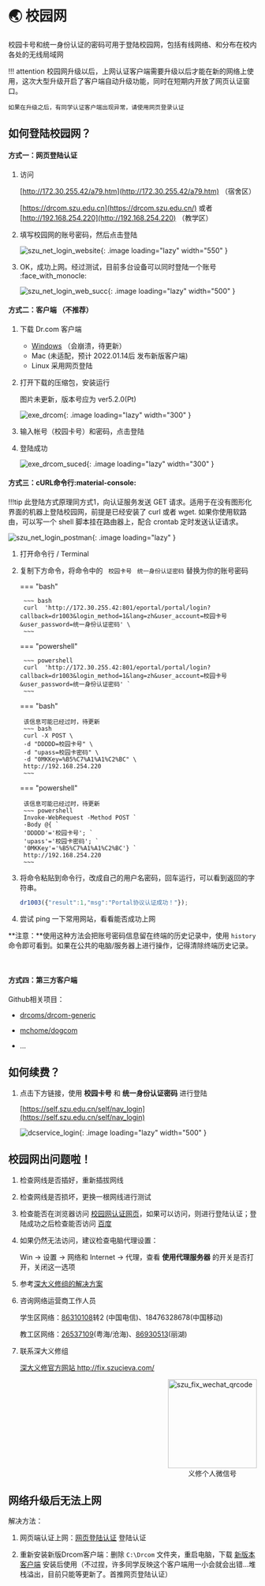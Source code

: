 # :earth_asia: 校园网

校园卡号和统一身份认证的密码可用于登陆校园网，包括有线网络、和分布在校内各处的无线局域网

!!! attention
    校园网升级以后，上网认证客户端需要升级以后才能在新的网络上使用，这次大型升级开启了客户端自动升级功能，同时在短期内开放了网页认证窗口。

    如果在升级之后，有同学认证客户端出现异常，请使用网页登录认证

## 如何登陆校园网？

#### 方式一：网页登陆认证

 1. 访问 

    [http://172.30.255.42/a79.htm](http://172.30.255.42/a79.htm) （宿舍区）

    [https://drcom.szu.edu.cn](https://drcom.szu.edu.cn/)  或者 [http://192.168.254.220](http://192.168.254.220)   （教学区）

    

 2. 填写校园网的账号密码，然后点击登陆

    ![szu_net_login_website](http://172.30.234.8:8001/szulib/fires-docs/images/szu_net_login_website.png){: .image  loading="lazy" width="550" }

 3. OK，成功上网。经过测试，目前多台设备可以同时登陆一个账号 :face_with_monocle:

    ![szu_net_login_web_succ](http://172.30.234.8:8001/szulib/fires-docs/images/szu_net_login_web_succ.png){: .image  loading="lazy" width="500" }

#### 方式二：客户端 （不推荐）

1. 下载 Dr.com 客户端
    * [Windows](http://172.30.255.44/DrCOM_SZU_CMCT4Windows.zip) （会崩溃，待更新）
    * Mac (未适配，预计 2022.01.14后 发布新版客户端)
    * Linux 采用网页登陆



2. 打开下载的压缩包，安装运行 
    
    图片未更新，版本号应为 ver5.2.0(Pt)
    
    ![exe_drcom](http://172.30.234.8:8001/szulib/fires-docs/images/exe_drcom.png){: .image  loading="lazy" width="300" }
    
3. 输入帐号（校园卡号）和密码，点击登陆

4. 登陆成功

    ![exe_drcom_suced](http://172.30.234.8:8001/szulib/fires-docs/images/exe_drcom_suced.png){: .image  loading="lazy" width="300" }

#### 方式三：cURL命令行:material-console:

!!!tip 
    此登陆方式原理同方式1，向认证服务发送 GET 请求。适用于在没有图形化界面的机器上登陆校园网，前提是已经安装了 curl 或者 wget. 如果你使用软路由，可以写一个 shell 脚本挂在路由器上，配合 crontab 定时发送认证请求。

![szu_net_login_postman](http://172.30.234.8:8001/szulib/fires-docs/images/szu_net_login_pm.png){: .image  loading="lazy" }



1. 打开命令行 / Terminal

2. 复制下方命令，将命令中的 ` 校园卡号` ` 统一身份认证密码` 替换为你的账号密码
   
    ===  "bash"
    
        ~~~ bash
        curl  'http://172.30.255.42:801/eportal/portal/login?callback=dr1003&login_method=1&lang=zh&user_account=校园卡号&user_password=统一身份认证密码' \
        ~~~
    
    ===  "powershell"

        ~~~ powershell
        curl  'http://172.30.255.42:801/eportal/portal/login?callback=dr1003&login_method=1&lang=zh&user_account=校园卡号&user_password=统一身份认证密码' `
        ~~~
    
    ===  "bash"
    
        该信息可能已经过时，待更新
        ~~~ bash
        curl -X POST \
        -d "DDDDD=校园卡号" \
        -d "upass=校园卡密码" \
        -d "0MKKey=%B5%C7%A1%A1%C2%BC" \
        http://192.168.254.220  
        ~~~
    
    ===  "powershell"
    
        该信息可能已经过时，待更新
        ~~~ powershell
        Invoke-WebRequest -Method POST `
        -Body @{ `
        'DDDDD'='校园卡号'; `
        'upass'='校园卡密码'; `
        '0MKKey'='%B5%C7%A1%A1%C2%BC'} `
        http://192.168.254.220 
        ~~~


3. 将命令粘贴到命令行，改成自己的用户名密码，回车运行，可以看到返回的字符串。

    ```javascript
    dr1003({"result":1,"msg":"Portal协议认证成功！"});
    ```
    
4. 尝试 ping 一下常用网站，看看能否成功上网

    

**注意：**使用这种方法会把账号密码信息留在终端的历史记录中，使用 `history` 命令即可看到。如果在公共的电脑/服务器上进行操作，记得清除终端历史记录。

​    

#### 方式四：第三方客户端



Github相关项目：

* [drcoms/drcom-generic](https://github.com/drcoms/drcom-generic)

* [mchome/dogcom](https://github.com/mchome/dogcom)

* ...

  

## 如何续费？

1. 点击下方链接，使用 **校园卡号** 和 **统一身份认证密码** 进行登陆

    [https://self.szu.edu.cn/self/nav_login](https://self.szu.edu.cn/self/nav_login)

    ![dcservice_login](https://storage.szulib.top/szulib/fires-docs/images/dcservice_login.png){: .image  loading="lazy" width="500" }

## 校园网出问题啦！

1. 检查网线是否插好，重新插拔网线

2. 检查网线是否损坏，更换一根网线进行测试

3. 检查能否在浏览器访问 [校园网认证网页](#web)，如果可以访问，则进行登陆认证；登陆成功之后检查能否访问 [百度](http://www.baidu.com)

4. 如果仍然无法访问，建议检查电脑代理设置：
   
    Win -> 设置 -> 网络和 Internet -> 代理，查看 **使用代理服务器**  的开关是否打开，关闭这一选项

5. 参考[深大义修组的解决方案](https://mp.weixin.qq.com/s?__biz=MzI5ODA2NTA4MQ==&mid=2648803062&idx=1&sn=2fdb3dbf109670b74ce44b2fa1fb0fae)
   
6. 咨询网络运营商工作人员
   
    学生区网络：<a href="tel:86310108">86310108</a>转2 (中国电信)、18476328678(中国移动)
    
    教工区网络：<a href="tel:26537109">26537109</a>(粤海/沧海)、<a href="tel:86930513">86930513</a>(丽湖)

7. 联系深大义修组
   
    <a href="http://fix.szucieva.com/" target="_blank">深大义修官方网站 http://fix.szucieva.com/</a>

    <div class="szufixqrcode" style="">
    <div style="display: flex; flex-direction: column;align-items:center;">
    <img class="image" src="http://172.30.234.8:8001/szulib/fires-docs/images/szu_fix_wechat_qrcode.webp" alt="szu_fix_wechat_qrcode" style="width:180px;"  />
    <div>义修个人微信号</div>
    </div>
    </div>
    
    <style>
    .szufixqrcode {
        display: flex;
        flex-direction: row-reverse;
    }
    @media screen and (max-width: 575px) {
    .szufixqrcode {
        display: flex;
        flex-direction: row;
      }
    };
    </style>



## 网络升级后无法上网

解决方法：

1. 网页端认证上网：[网页登陆认证](http://172.30.255.42/a79.htm) 登陆认证

2. 重新安装新版Drcom客户端：删除 `C:\Drcom` 文件夹，重启电脑，下载 [新版本客户端](http://172.30.255.44/DrCOM_SZU_CMCT4Windows.zip) 安装后使用（不过捏，许多同学反映这个客户端用一小会就会出错...堆栈溢出，目前只能等更新了。首推网页登陆认证）

   

   